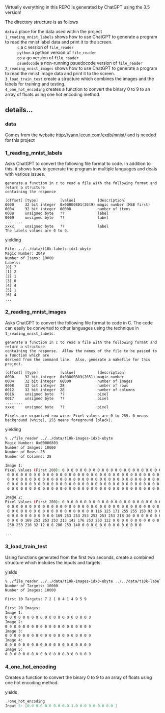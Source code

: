 Virtually everything in this REPO is generated by ChatGPT using the 3.5 version!

The directory structure is as follows

`data` a place for the data used within the project<br/>
`1_reading_mnist_labels` shows how to use ChatGPT to generate a program to read the mnist label data and print it to the screen.</br>
&nbsp;&nbsp;&nbsp;&nbsp;&nbsp;&nbsp;&nbsp;&nbsp;&nbsp;&nbsp;`c` a c version of `file_reader`<br/>
&nbsp;&nbsp;&nbsp;&nbsp;&nbsp;&nbsp;&nbsp;&nbsp;&nbsp;&nbsp;`python` a python version of `file_reader`<br/>
&nbsp;&nbsp;&nbsp;&nbsp;&nbsp;&nbsp;&nbsp;&nbsp;&nbsp;&nbsp;`go` a go version of `file_reader`<br/>
&nbsp;&nbsp;&nbsp;&nbsp;&nbsp;&nbsp;&nbsp;&nbsp;&nbsp;&nbsp;`psuedocode` a non-running psuedocode version of `file_reader`<br/>
`2_reading_mnist_images` shows how to use ChatGPT to generate a program to read the mnist image data and print it to the screen.</br>
`3_load_train_test` create a structure which combines the images and the labels for training and testing.<br/>
`4_one_hot_encoding` creates a function to convert the binary 0 to 9 to an array of floats using one hot encoding method.<br/>

## details...

### data
Comes from the website http://yann.lecun.com/exdb/mnist/ and is needed for this project

### 1_reading_mnist_labels
Asks ChatGPT to convert the following file format to code.  In addition to this, it shows how to generate the program in multiple languages and deals with various issues.

```
generate a function in c to read a file with the following format and return a structure 
containing the response

[offset] [type]          [value]          [description]
0000     32 bit integer  0x00000801(2049) magic number (MSB first)
0004     32 bit integer  60000            number of items
0008     unsigned byte   ??               label
0009     unsigned byte   ??               label
........
xxxx     unsigned byte   ??               label
The labels values are 0 to 9.
```

yielding

```bash
File: ../../data/t10k-labels-idx1-ubyte
Magic Number: 2049
Number of Items: 10000
Labels:
[0] 7
[1] 2
[2] 1
[3] 0
[4] 4
[5] 1
[6] 4
...
```


### 2_reading_mnist_images
Asks ChatGPT to convert the following file format to code in C.  The code can easily be converted to other languages using the technique in `1_reading_mnist_labels`.

```
generate a function in c to read a file with the following format and return a structure
containing the response.  Allow the names of the file to be passed to a function which are 
derived from the command line.  Also, generate a makefile for this project.

[offset] [type]          [value]          [description] 
0000     32 bit integer  0x00000803(2051) magic number 
0004     32 bit integer  60000            number of images 
0008     32 bit integer  28               number of rows 
0012     32 bit integer  28               number of columns 
0016     unsigned byte   ??               pixel 
0017     unsigned byte   ??               pixel 
........ 
xxxx     unsigned byte   ??               pixel

Pixels are organized row-wise. Pixel values are 0 to 255. 0 means background (white), 255 means foreground (black).
```

yielding

```bash
% ./file_reader ../../data/t10k-images-idx3-ubyte
Magic Number: 0x00000803
Number of Images: 10000
Number of Rows: 28
Number of Columns: 28

Image 1:
Pixel Values (First 200): 0 0 0 0 0 0 0 0 0 0 0 0 0 0 0 0 0 0 0 0 0 0 0 0 0 0 0 0 0 0 0
 0 0 0 0 0 0 0 0 0 0 0 0 0 0 0 0 0 0 0 0 0 0 0 0 0 0 0 0 0 0 0 0 0 0 0 0 0 0 0 0 0 0 0 
 0 0 0 0 0 0 0 0 0 0 0 0 0 0 0 0 0 0 0 0 0 0 0 0 0 0 0 0 0 0 0 0 0 0 0 0 0 0 0 0 0 0 0 
 0 0 0 0 0 0 0 0 0 0 0 0 0 0 0 0 0 0 0 0 0 0 0 0 0 0 0 0 0 0 0 0 0 0 0 0 0 0 0 0 0 0 0 
 0 0 0 0 0 0 0 0 0 0 0 0 0 0 0 0 0 0 0 0 0 0 0 0 0 0 0 0 0 0 0 0 0 0 0 0 0 0 0 0

Image 2:
Pixel Values (First 200): 0 0 0 0 0 0 0 0 0 0 0 0 0 0 0 0 0 0 0 0 0 0 0 0 0 0 0 0 0 0 0
 0 0 0 0 0 0 0 0 0 0 0 0 0 0 0 0 0 0 0 0 0 0 0 0 0 0 0 0 0 0 0 0 0 0 0 0 0 0 0 0 0 0 0
 0 0 0 0 0 0 0 0 0 0 0 0 0 0 0 0 0 0 0 0 116 125 171 255 255 150 93 0 0 0 0 0 0 0 0 0 
 0 0 0 0 0 0 0 0 0 0 0 169 253 253 253 253 253 253 218 30 0 0 0 0 0 0 0 0 0 0 0 0 0 0 
 0 0 0 0 169 253 253 253 213 142 176 253 253 122 0 0 0 0 0 0 0 0 0 0 0 0 0 0 0 0 0 52 
 250 253 210 32 12 0 6 206 253 140 0 0 0 0 0 0 0 0 0 0 0 0 0 0 

...
```

### 3_load_train_test

Using functions generated from the first two seconds, create a combined structure which includes the inputs and targets.

yields

```bash
% ./file_reader ../../data/t10k-images-idx3-ubyte ../../data/t10k-labels-idx1-ubyte
Number of Targets: 10000
Number of Images: 10000

First 10 Targets: 7 2 1 0 4 1 4 9 5 9 

First 20 Images:
Image 1:
0 0 0 0 0 0 0 0 0 0 0 0 0 0 0 0 0 0 0 0 
Image 2:
0 0 0 0 0 0 0 0 0 0 0 0 0 0 0 0 0 0 0 0 
Image 3:
0 0 0 0 0 0 0 0 0 0 0 0 0 0 0 0 0 0 0 0 
Image 4:
0 0 0 0 0 0 0 0 0 0 0 0 0 0 0 0 0 0 0 0 
Image 5:
0 0 0 0 0 0 0 0 0 0 0 0 0 0 0 0 0 0 0 0 
```

### 4_one_hot_encoding

Creates a function to convert the binary 0 to 9 to an array of floats using one hot encoding method.

yields

```c
./one_hot_encoding
Input 5: [0.0 0.0 0.0 0.0 0.0 1.0 0.0 0.0 0.0 0.0 ]
```

